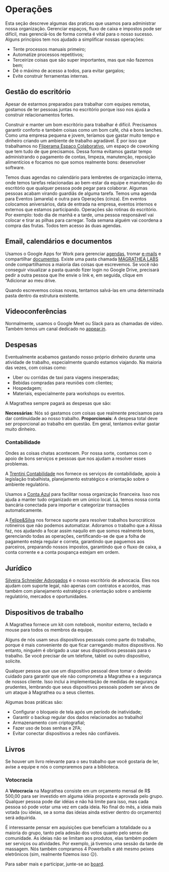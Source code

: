 # Operações

Esta seção descreve algumas das praticas que usamos para administrar nossa organização. Gerenciar espaços, fluxo de caixa e impostos pode ser difícil, mas gerenciá-los de forma correta é vital para o nosso sucesso. Alguns princípios tem nos ajudado a simplificar nossas operações:

* Tente processos manuais primeiro;
* Automatize processos repetitivos;
* Terceirize coisas que são super importantes, mas que não fazemos bem;
* Dê o máximo de acesso a todos, para evitar gargalos;
* Evite construir ferramentas internas.

## Gestão do escritório

Apesar de estarmos preparados para trabalhar com equipes remotas, gostamos de ter pessoas juntas no escritório porque isso nos ajuda a construir relacionamentos fortes.

Construir e manter um bom escritório para trabalhar é difícil. Precisamos garantir conforto e também coisas como um bom café, chá e bons lanches. Como uma empresa pequena e jovem, teríamos que gastar muito tempo e dinheiro criando um ambiente de trabalho agradável. É por isso que trabalhamos no [Fliperama Espaço Colaborativo](http://fliperamaec.com.br/), um espaço de coworking que tem tudo de que precisamos. Dessa forma evitamos gastar tempo administrando o pagamento de contas, limpeza, manutenção, reposição alimentícios e focamos no que somos realmente bons: desenvolver software.

Temos duas agendas no calendário para lembretes de organização interna, onde temos tarefas relacionadas ao bem-estar da equipe e manutenção do escritório que qualquer pessoa pode pegar para colaborar. Algumas pessoas acabam virando guardiãs de alguma tarefa. Temos uma agenda para Eventos (amarela) e outra para Operações (cinza). Em eventos colocamos aniversários, data de entrada na empresa, eventos internos e externos que estamos participando. Operações são rotinas do escritório. Por exemplo: todo dia de manhã e a tarde, uma pessoa responsável vai colocar e tirar as pilhas para carregar. Toda semana alguém vai coordena a compra das frutas. Todos tem acesso às duas agendas.

## Email, calendários e documentos

Usamos o Google Apps for Work para gerenciar [agendas](calendar.magrathealabs.com), tromar [e-mails](email.magrathealabs.com) e compartilhar [documentos](drive.magrathealabs.com). Existe uma pasta chamada [MAGRATHEA LABS](https://drive.google.com/drive/u/1/folders/0B8U0XIyR2q5pZGJ4YUgtVEhyUHc) onde compartilhamos a maioria das coisas que escrevemos. Se você não conseguir visualizar a pasta quando fizer login no Google Drive, precisará pedir a outra pessoa que lhe envie o link e, em seguida, clique em “Adicionar ao meu drive.

Quando escrevemos coisas novas, tentamos salvá-las em uma determinada pasta dentro da estrutura existente.

## Videoconferências

Normalmente, usamos o Google Meet ou Slack para as chamadas de vídeo. Também temos um canal dedicado no [appear.in](https://appear.in/magrathealabs).

## Despesas

Eventualmente acabamos gastando nosso próprio dinheiro durante uma atividade de trabalho, especialmente quando estamos viajando. Na maioria das vezes, com coisas como:

* Uber ou corridas de taxi para viagens inesperadas;
* Bebidas compradas para reuniões com clientes;
* Hospedagem;
* Materiais, especialmente para workshops ou eventos.

A Magrathea sempre pagará as despesas que são:

**Necessárias**: Nós só gastamos com coisas que realmente precisamos para dar continuidade ao nosso trabalho.
**Proporcionais**: A despesa total deve ser proporcional ao trabalho em questão. Em geral, tentamos evitar gastar muito dinheiro.

### Contabilidade

Ondes as coisas chatas acontecem. Por nossa sorte, contamos com o apoio de bons serviços e pessoas que nos ajudam a resolver esses problemas.

A [Trentini Contabilidade](http://www.trentinicontabilidade.com/) nos fornece os serviços de contabilidade, apoio à legislação trabalhista, planejamento estratégico e orientação sobre o ambiente regulatório.

Usamos a [Conta Azul](https://contaazul.com/) para facilitar nossa organização financeira. Isso nos ajuda a manter tudo organizado em um único local. Lá, temos nossa conta bancária conectada para importar e categorizar transações automaticamente.

A [Felipe&Silva](mail:alissa@felipeesilva.com.br) nos fornece suporte para resolver trabalhos burocráticos rotineiros que não podemos automatizar. Adoramos o trabalho que a Alissa faz, nos ajudando a focar assim naquilo em que somos realmente bons, gerenciando todas as operações, certificando-se de que a folha de pagamento esteja regular e correta, garantindo que paguemos aos parceiros, preparando nossos impostos, garantindo que o fluxo de caixa, a conta corrente e a conta poupança estejam em ordem.

## Jurídico

[Silveira Schneider Advogados](http://www.silveiraschneider.com.br/) é o nosso escritório de advocacia. Eles nos ajudam com suporte legal, não apenas com contratos e acordos, mas também com planejamento estratégico e orientação sobre o ambiente regulatório, mercados e oportunidades.

## Dispositivos de trabalho

A Magrathea fornece um kit com notebook, monitor externo, teclado e mouse para todos os membros da equipe.

Alguns de nós usam seus dispositivos pessoais como parte do trabalho, porque é mais conveniente do que ficar carregando muitos dispositivos. No entanto, ninguém é obrigado a usar seus dispositivos pessoais para o trabalho. Se você precisar de um telefone, tablet ou outro dispositivo, solicite.

Qualquer pessoa que use um dispositivo pessoal deve tomar o devido cuidado para garantir que ele não comprometa a Magrathea e a segurança de nossos cliente. Isso inclui a implementação de medidas de segurança prudentes, lembrando que seus dispositivos pessoais podem ser alvos de um ataque à Magrathea ou a seus clientes.

Algumas boas práticas são:

* Configurar o bloqueio de tela após um período de inatividade;
* Garantir o backup regular dos dados relacionados ao trabalhol
* Armazenamento com criptografial;
* Fazer uso de boas senhas e 2FA;
* Evitar conectar dispositivos a redes não confiáveis.

## Livros

Se houver um livro relevante para o seu trabalho que você gostaria de ler, avise a equipe e nós o compraremos para a biblioteca.

### Votocracia

A **Votocracia** na Magrathea consiste em um orçamento mensal de R$ 500,00 para ser investido em alguma idéia proposta e aprovada pelo grupo. Qualquer pessoa pode dar idéias e não há limite para isso, mas cada pessoa só pode votar uma vez em cada ideia. No final do mês, a ideia mais votada (ou ideias, se a soma das ideias ainda estiver dentro do orçamento) será adquirida.

É interessante pensar em aquisições que beneficiam a totalidade ou a maioria do grupo, tanto pela adesão dos votos quanto pelo senso de comunidade. As ideias não se limitam aos produtos, elas também podem ser serviços ou atividades. Por exemplo, já tivemos uma sessão da tarde de massagem. Nós também compramos 4 Powerballs e até mesmo peixes eletrônicos (sim, realmente fizemos isso :expressionless:).

Para saber mais e participar, junte-se ao [board](https://trello.com/b/YCWjWorE/mlbs-votocracia).

